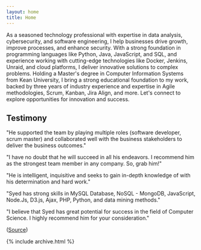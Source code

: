 ```yaml
---
layout: home
title: Home
---
```


As a seasoned technology professional with expertise in data analysis, cybersecurity, and software engineering, I help businesses drive growth, improve processes, and enhance security. With a strong foundation in programming languages like Python, Java, JavaScript, and SQL, and experience working with cutting-edge technologies like Docker, Jenkins, Unraid, and cloud platforms, I deliver innovative solutions to complex problems. Holding a Master's degree in Computer Information Systems from Kean University, I bring a strong educational foundation to my work, backed by three years of industry experience and expertise in Agile methodologies, Scrum, Kanban, Jira Align, and more. Let's connect to explore opportunities for innovation and success.

## Testimony

"He supported the team by playing multiple roles (software developer, scrum master) and collaborated well with the business stakeholders to deliver the business outcomes."

"I have no doubt that he will succeed in all his endeavors. I recommend him as the strongest team member in any company. So, grab him!"

"He is intelligent, inquisitive and seeks to gain in-depth knowledge of with his determination and hard work."

"Syed has strong skills in MySQL Database, NoSQL - MongoDB, JavaScript, Node.Js, D3.js, Ajax, PHP, Python, and data mining methods."

"I believe that Syed has great potential for success in the field of Computer Science. I highly recommend him for your consideration."

([Source](https://www.linkedin.com/in/syedfahadnadeem/details/recommendations))

{% include archive.html %}